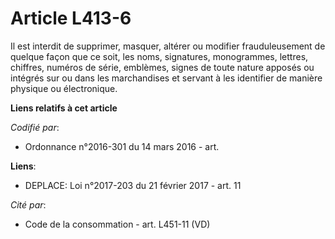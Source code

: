 # Article L413-6

Il est interdit de supprimer, masquer, altérer ou modifier frauduleusement de quelque façon que ce soit, les noms,
signatures, monogrammes, lettres, chiffres, numéros de série, emblèmes, signes de toute nature apposés ou intégrés sur ou
dans les marchandises et servant à les identifier de manière physique ou électronique.

**Liens relatifs à cet article**

_Codifié par_:

  - Ordonnance n°2016-301 du 14 mars 2016 - art.

**Liens**:

  - DEPLACE: Loi n°2017-203 du 21 février 2017 - art. 11

_Cité par_:

  - Code de la consommation - art. L451-11 (VD)
